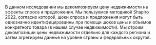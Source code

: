 В данном исследовании мы декомпозируем цену недвижимости на эффекты спроса и предложения. Мы пользуемся методикой Shapiro 2022, согласно которой, шоки спроса и предложения могут быть однозначно идентифицированны при помощи шоков цены и объемов конкретного товара (в нашем случае недвижимости). Мы строим декомпозиции цены недвижимости отдельно для каждого региона и затем агрегируем данные на уровне страны и федеральных округов.
